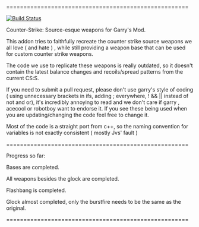 =====================================================

[![Build Status](https://travis-ci.org/Metastruct/gmod-csweapons.svg?branch=master)](https://travis-ci.org/Metastruct/gmod-csweapons)

Counter-Strike: Source-esque weapons for Garry's Mod.

This addon tries to faithfully recreate the counter strike source weapons we all love ( and hate ) , while still providing a weapon base that can be used for custom counter strike weapons.

The code we use to replicate these weapons is really outdated, so it doesn't contain the latest balance changes and recoils/spread patterns from the current CS:S.

If you need to submit a pull request, please don't use garry's style of coding ( using unnecessary brackets in ifs, adding ; everywhere, ! && || instead of not and or), it's incredibly annoying to read and we don't care if garry , acecool or robotboy want to endorse it. If you see these being used when you are updating/changing the code feel free to change it.

Most of the code is a straight port from c++, so the naming convention for variables is not exactly consistent ( mostly Jvs' fault )

=====================================================

Progress so far:

Bases are completed.

All weapons besides the glock are completed.

Flashbang is completed.

Glock almost completed, only the burstfire needs to be the same as the original.

=====================================================
